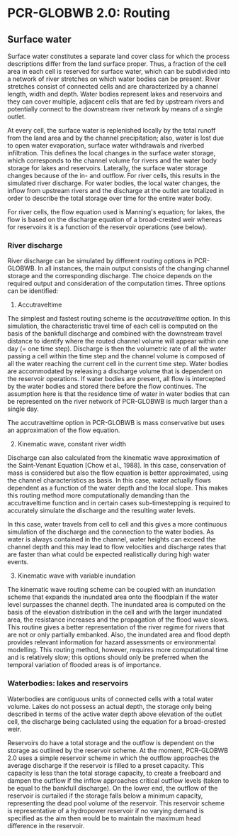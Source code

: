 # PCR-GLOBWB 2.0: Routing 

## Surface water 

Surface water constitutes a separate land cover class for which the process descriptions differ from the land surface proper. Thus, a fraction of the cell area in each cell is reserved for surface water, which can be subdivided into a network of river stretches on which water bodies can be present. River stretches consist of connected cells and are characterized by a channel length, width and depth. Water bodies represent lakes and reservoirs and they can cover multiple, adjacent cells that are fed by upstream rivers and potentially connect to the downstream river network by means of a single outlet. 

At every cell, the surface water is replenished locally by the total runoff from the land area and by the channel precipitation; also, water is lost due to open water evaporation, surface water withdrawals and riverbed infiltration. This defines the local changes in the surface water storage, which corresponds to the channel volume for rivers and the water body storage for lakes and reservoirs. Laterally, the surface water storage changes because of the in- and outflow. For river cells, this results in the simulated river discharge. For water bodies, the local water changes, the inflow from upstream rivers and the discharge at the outlet are totalized in order to describe the total storage over time for the entire water body. 

For river cells, the flow equation used is Manning's equation; for lakes, the flow is based on the discharge equation of a broad-crested weir whereas for reservoirs it is a function of the reservoir operations (see below). 

 

### River discharge 

River discharge can be simulated by different routing options in PCR-GLOBWB. In all instances, the main output consists of the changing channel storage and the corresponding discharge. The choice depends on the required output and consideration of the computation times. Three options can be identified: 

1. Accutraveltime 

The simplest and fastest routing scheme is the *accutraveltime* option. In this simulation, the characteristic travel time of each cell is computed on the basis of the bankfull discharge and combined with the downstream travel distance to identify where the routed channel volume will appear within one day (= one time step). Discharge is then the volumetric rate of all the water passing a cell within the time step and the channel volume is composed of all the water reaching the current cell in the current time step. Water bodies are accommodated by releasing a discharge volume that is dependent on the reservoir operations. If water bodies are present, all flow is intercepted by the water bodies and stored there before the flow continues. The assumption here is that the residence time of water in water bodies that can be represented on the river network of PCR-GLOBWB is much larger than a single day. 

The accutraveltime option in PCR-GLOBWB is mass conservative but uses an approximation of the flow equation. 

 

2. Kinematic wave, constant river width 

Discharge can also calculated from the kinematic wave approximation of the Saint-Venant Equation [Chow et al., 1988]. In this case, conservation of mass is considered but also the flow equation is better approximated, using the channel characteristics as basis. In this case, water actually flows dependent as a function of the water depth and the local slope. This makes this routing method more computationally demanding than the accutraveltime function and in certain cases sub-timestepping is required to accurately simulate the discharge and the resulting water levels. 

In this case, water travels from cell to cell and this gives a more continuous simulation of the discharge and the connection to the water bodies. As water is always contained in the channel, water heights can exceed the channel depth and this may lead to flow velocities and discharge rates that are faster than what could be expected realistically during high water events. 

 

3. Kinematic wave with variable inundation 

The kinematic wave routing scheme can be coupled with an inundation scheme that expands the inundated area onto the floodplain if the water level surpasses the channel depth. The inundated area is computed on the basis of the elevation distribution in the cell and with the larger inundated area, the resistance increases and the propagation of the flood wave slows. This routine gives a better representation of the river regime for rivers that are not or only partially embanked. Also, the inundated area and flood depth provides relevant information for hazard assessments or environmental modelling. This routing method, however, requires more computational time and is relatively slow; this options should only be preferred when the temporal variation of flooded areas is of importance. 

 

### Waterbodies: lakes and reservoirs 

Waterbodies are contiguous units of connected cells with a total water volume. Lakes do not possess an actual depth, the storage only being described in terms of the active water depth above elevation of the outlet cell, the discharge being caclulated using the equation for a broad-crested weir. 

Reservoirs do have a total storage and the outflow is dependent on the storage as outlined by the reservoir scheme. At the moment, PCR-GLOBWB 2.0 uses a simple reservoir scheme in which the outflow approaches the average discharge if the reservoir is filled to a preset capacity. This capacity is less than the total storage capacity, to create a freeboard and dampen the outflow if the inflow approaches critical outflow levels (taken to be equal to the bankfull discharge). On the lower end, the outflow of the reservoir is curtailed if the storage falls below a minimum capacity, representing the dead pool volume of the reservoir. This reservoir scheme is representative of a hydropower reservoir if no varying demand is specified as the aim then would be to maintain the maximum head difference in the reservoir. 
